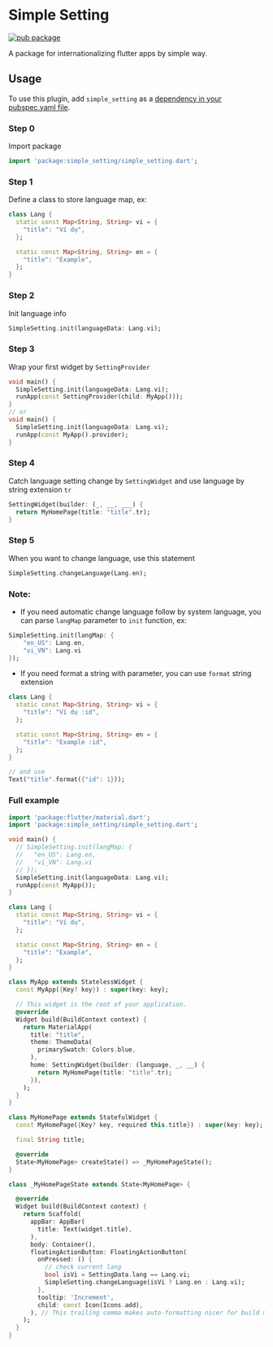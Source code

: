 # Simple Setting

[![pub package](https://img.shields.io/pub/v/simple_setting.svg)](https://pub.dev/packages/simple_setting)

A package for internationalizing flutter apps by simple way.

## Usage
To use this plugin, add `simple_setting` as a [dependency in your pubspec.yaml file](https://flutter.dev/docs/development/packages-and-plugins/using-packages).

### Step 0
Import package
```dart
import 'package:simple_setting/simple_setting.dart';
```

### Step 1
Define a class to store language map, ex:
```dart
class Lang {
  static const Map<String, String> vi = {
    "title": "Ví dụ",
  };

  static const Map<String, String> en = {
    "title": "Example",
  };
}
```

### Step 2
Init language info
```dart
SimpleSetting.init(languageData: Lang.vi);
```

### Step 3
Wrap your first widget by `SettingProvider`
```dart
void main() {
  SimpleSetting.init(languageData: Lang.vi);
  runApp(const SettingProvider(child: MyApp()));
}
// or 
void main() {
  SimpleSetting.init(languageData: Lang.vi);
  runApp(const MyApp().provider);
}
```

### Step 4
Catch language setting change by `SettingWidget` and use language by string extension `tr`
```dart
SettingWidget(builder: (_, __, ___) {
  return MyHomePage(title: "title".tr);
}
```

### Step 5
When you want to change language, use this statement
```dart
SimpleSetting.changeLanguage(Lang.en);
```

### Note:
- If you need automatic change language follow by system language, you can parse `langMap` parameter to `init` function, ex:
```dart
SimpleSetting.init(langMap: {
    "en_US": Lang.en,
    "vi_VN": Lang.vi
});
```
- If you need format a string with parameter, you can use `format` string extension
```dart
class Lang {
  static const Map<String, String> vi = {
    "title": "Ví dụ :id",
  };

  static const Map<String, String> en = {
    "title": "Example :id",
  };
}

// and use
Text("title".format({"id": 1}));

```

### Full example
```dart
import 'package:flutter/material.dart';
import 'package:simple_setting/simple_setting.dart';

void main() {
  // SimpleSetting.init(langMap: {
  //   "en_US": Lang.en,
  //   "vi_VN": Lang.vi
  // });
  SimpleSetting.init(languageData: Lang.vi);
  runApp(const MyApp());
}

class Lang {
  static const Map<String, String> vi = {
    "title": "Ví dụ",
  };

  static const Map<String, String> en = {
    "title": "Example",
  };
}

class MyApp extends StatelessWidget {
  const MyApp({Key? key}) : super(key: key);

  // This widget is the root of your application.
  @override
  Widget build(BuildContext context) {
    return MaterialApp(
      title: "title",
      theme: ThemeData(
        primarySwatch: Colors.blue,
      ),
      home: SettingWidget(builder: (language, _, __) {
        return MyHomePage(title: "title".tr);
      }),
    );
  }
}

class MyHomePage extends StatefulWidget {
  const MyHomePage({Key? key, required this.title}) : super(key: key);

  final String title;

  @override
  State<MyHomePage> createState() => _MyHomePageState();
}

class _MyHomePageState extends State<MyHomePage> {

  @override
  Widget build(BuildContext context) {
    return Scaffold(
      appBar: AppBar(
        title: Text(widget.title),
      ),
      body: Container(),
      floatingActionButton: FloatingActionButton(
        onPressed: () {
          // check current lang
          bool isVi = SettingData.lang == Lang.vi;
          SimpleSetting.changeLanguage(isVi ? Lang.en : Lang.vi);
        },
        tooltip: 'Increment',
        child: const Icon(Icons.add),
      ), // This trailing comma makes auto-formatting nicer for build methods.
    );
  }
}
```
